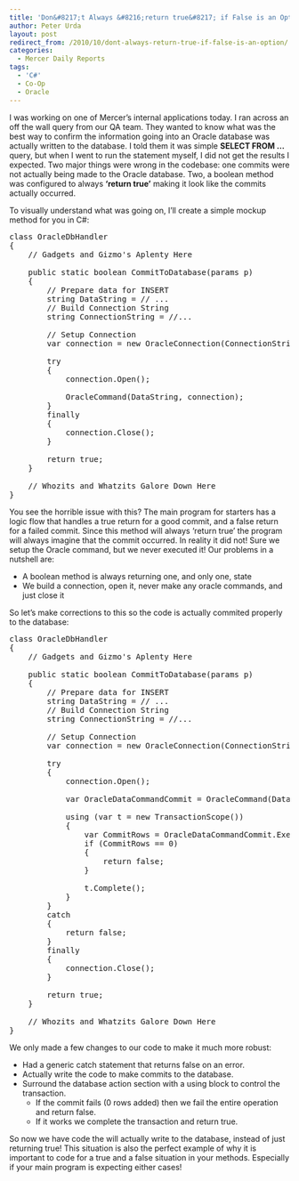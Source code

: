 ```yaml
---
title: 'Don&#8217;t Always &#8216;return true&#8217; if False is an Option!'
author: Peter Urda
layout: post
redirect_from: /2010/10/dont-always-return-true-if-false-is-an-option/
categories:
  - Mercer Daily Reports
tags:
  - 'C#'
  - Co-Op
  - Oracle
---
```

I was working on one of Mercer&#8217;s internal applications today. I ran across an off the wall query from our QA team. They wanted to know what was the best way to confirm the information going into an Oracle database was actually written to the database. I told them it was simple **SELECT FROM &#8230;** query, but when I went to run the statement myself, I did not get the results I expected. Two major things were wrong in the codebase: one commits were not actually being made to the Oracle database. Two, a boolean method was configured to always **&#8216;return true&#8217;** making it look like the commits actually occurred.

To visually understand what was going on, I&#8217;ll create a simple mockup method for you in C#:

<pre class="brush: csharp; title: ; notranslate" title="">class OracleDbHandler
{
    // Gadgets and Gizmo's Aplenty Here

    public static boolean CommitToDatabase(params p)
    {
        // Prepare data for INSERT
        string DataString = // ...
        // Build Connection String
        string ConnectionString = //...

        // Setup Connection
        var connection = new OracleConnection(ConnectionString);

        try
        {
            connection.Open();

            OracleCommand(DataString, connection);
        }
        finally
        {
            connection.Close();
        }

        return true;
    }

    // Whozits and Whatzits Galore Down Here
}
</pre>

You see the horrible issue with this? The main program for starters has a logic flow that handles a true return for a good commit, and a false return for a failed commit. Since this method will always &#8216;return true&#8217; the program will always imagine that the commit occurred. In reality it did not! Sure we setup the Oracle command, but we never executed it! Our problems in a nutshell are:

  * A boolean method is always returning one, and only one, state
  * We build a connection, open it, never make any oracle commands, and just close it

So let&#8217;s make corrections to this so the code is actually commited properly to the database:

<pre class="brush: csharp; title: ; notranslate" title="">class OracleDbHandler
{
    // Gadgets and Gizmo's Aplenty Here

    public static boolean CommitToDatabase(params p)
    {
        // Prepare data for INSERT
        string DataString = // ...
        // Build Connection String
        string ConnectionString = //...

        // Setup Connection
        var connection = new OracleConnection(ConnectionString);

        try
        {
            connection.Open();

            var OracleDataCommandCommit = OracleCommand(DataString, connection);

            using (var t = new TransactionScope())
            {
                var CommitRows = OracleDataCommandCommit.ExecuteNonQuery();
                if (CommitRows == 0)
                {
                    return false;
                }

                t.Complete();
            }
        }
        catch
        {
            return false;
        }
        finally
        {
            connection.Close();
        }

        return true;
    }

    // Whozits and Whatzits Galore Down Here
}
</pre>

We only made a few changes to our code to make it much more robust:

  * Had a generic catch statement that returns false on an error.
  * Actually write the code to make commits to the database.
  * Surround the database action section with a using block to control the transaction. 
      * If the commit fails (0 rows added) then we fail the entire operation and return false.
      * If it works we complete the transaction and return true.

So now we have code the will actually write to the database, instead of just returning true! This situation is also the perfect example of why it is important to code for a true and a false situation in your methods. Especially if your main program is expecting either cases!
